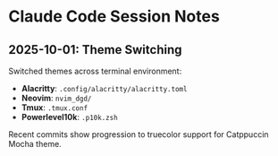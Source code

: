 # Claude Code Session Notes

## 2025-10-01: Theme Switching

Switched themes across terminal environment:
- **Alacritty**: `.config/alacritty/alacritty.toml`
- **Neovim**: `nvim_dgd/`
- **Tmux**: `.tmux.conf`
- **Powerlevel10k**: `.p10k.zsh`

Recent commits show progression to truecolor support for Catppuccin Mocha theme.
